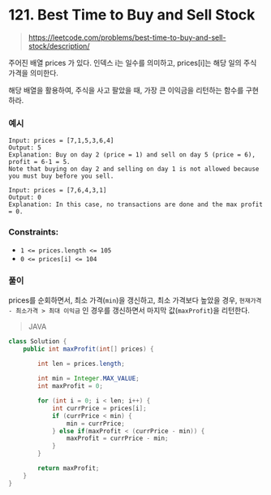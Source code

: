 # 121. Best Time to Buy and Sell Stock

> https://leetcode.com/problems/best-time-to-buy-and-sell-stock/description/

주어진 배열 prices 가 있다. 인덱스 i는 일수를 의미하고, prices[i]는 해당 일의 주식 가격을 의미한다.

해당 배열을 활용하여, 주식을 사고 팔았을 때, 가장 큰 이익금을 리턴하는 함수를 구현하라.

### 예시

```
Input: prices = [7,1,5,3,6,4]
Output: 5
Explanation: Buy on day 2 (price = 1) and sell on day 5 (price = 6), profit = 6-1 = 5.
Note that buying on day 2 and selling on day 1 is not allowed because you must buy before you sell.
```

```
Input: prices = [7,6,4,3,1]
Output: 0
Explanation: In this case, no transactions are done and the max profit = 0.
```

### **Constraints:**

- `1 <= prices.length <= 105`
- `0 <= prices[i] <= 104`

### 풀이

prices를 순회하면서, 최소 가격(`min`)을 갱신하고, 최소 가격보다 높았을 경우, `현재가격 - 최소가격 > 최대 이익금` 인 경우를 갱신하면서 마지막 값(`maxProfit`)을 리턴한다.

> JAVA

```java
class Solution {
    public int maxProfit(int[] prices) {

        int len = prices.length;
			
        int min = Integer.MAX_VALUE;
        int maxProfit = 0;

        for (int i = 0; i < len; i++) {
            int currPrice = prices[i];
            if (currPrice < min) {
                min = currPrice;
            } else if(maxProfit < (currPrice - min)) {
                maxProfit = currPrice - min;
            }
        }

        return maxProfit;
    }
}
```

